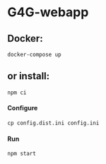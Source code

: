 # G4G-webapp

## Docker:
```
docker-compose up
```

## or install:
```
npm ci
```
#### Configure
```
cp config.dist.ini config.ini
```
#### Run
```
npm start
```